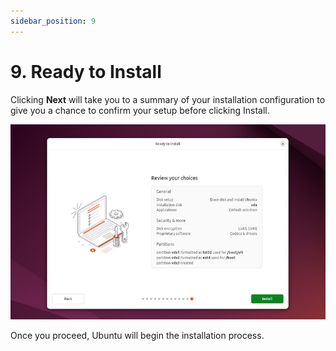 ```yaml
---
sidebar_position: 9
---
```


# 9. Ready to Install

Clicking **Next** will take you to a summary of your installation configuration to give you a chance to confirm your setup before clicking Install.

![alt text](image-14.png)

Once you proceed, Ubuntu will begin the installation process.
